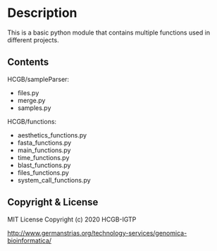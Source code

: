 # Description
This is a basic python module that contains multiple functions used in different projects.

## Contents

HCGB/sampleParser:

* files.py  
* merge.py  
* samples.py

HCGB/functions:

* aesthetics_functions.py  
* fasta_functions.py  
* main_functions.py	    
* time_functions.py
* blast_functions.py       
* files_functions.py  
* system_call_functions.py

## Copyright & License
MIT License
Copyright (c) 2020 HCGB-IGTP

http://www.germanstrias.org/technology-services/genomica-bioinformatica/

